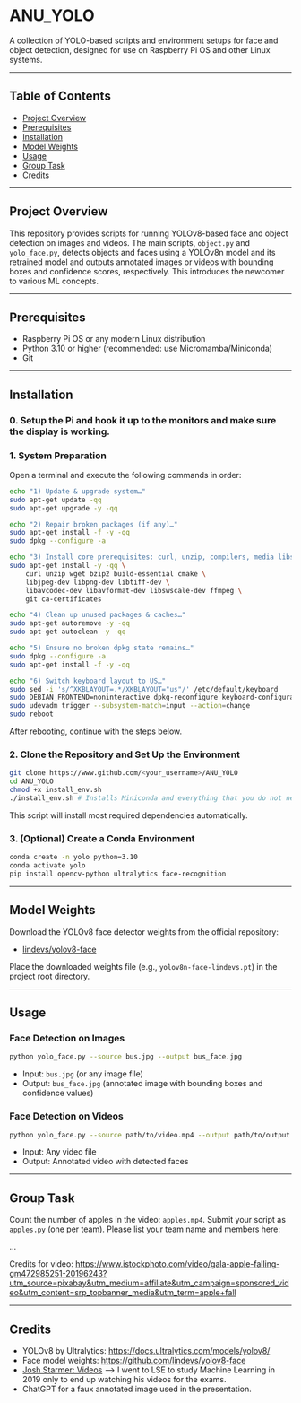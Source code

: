 # ANU_YOLO

A collection of YOLO-based scripts and environment setups for face and object detection, designed for use on Raspberry Pi OS and other Linux systems.

---

## Table of Contents
- [Project Overview](#project-overview)
- [Prerequisites](#prerequisites)
- [Installation](#installation)
- [Model Weights](#model-weights)
- [Usage](#usage)
- [Group Task](#group-task)
- [Credits](#credits)

---

## Project Overview
This repository provides scripts for running YOLOv8-based face and object detection on images and videos. The main scripts, `object.py` and `yolo_face.py`, detects objects and faces using a YOLOv8n model and its retrained model and outputs annotated images or videos with bounding boxes and confidence scores, respectively. This introduces the newcomer to various ML concepts.

---

## Prerequisites
- Raspberry Pi OS or any modern Linux distribution
- Python 3.10 or higher (recommended: use Micromamba/Miniconda)
- Git

---

## Installation

### 0. Setup the Pi and hook it up to the monitors and make sure the display is working.

### 1. System Preparation
Open a terminal and execute the following commands in order:

```bash
echo "1) Update & upgrade system…"
sudo apt-get update -qq
sudo apt-get upgrade -y -qq

echo "2) Repair broken packages (if any)…"
sudo apt-get install -f -y -qq
sudo dpkg --configure -a

echo "3) Install core prerequisites: curl, unzip, compilers, media libs…"
sudo apt-get install -y -qq \
    curl unzip wget bzip2 build-essential cmake \
    libjpeg-dev libpng-dev libtiff-dev \
    libavcodec-dev libavformat-dev libswscale-dev ffmpeg \
    git ca-certificates

echo "4) Clean up unused packages & caches…"
sudo apt-get autoremove -y -qq
sudo apt-get autoclean -y -qq

echo "5) Ensure no broken dpkg state remains…"
sudo dpkg --configure -a
sudo apt-get install -f -y -qq

echo "6) Switch keyboard layout to US…"
sudo sed -i 's/^XKBLAYOUT=.*/XKBLAYOUT="us"/' /etc/default/keyboard
sudo DEBIAN_FRONTEND=noninteractive dpkg-reconfigure keyboard-configuration
sudo udevadm trigger --subsystem-match=input --action=change
sudo reboot
```

After rebooting, continue with the steps below.

### 2. Clone the Repository and Set Up the Environment

```bash
git clone https://www.github.com/<your_username>/ANU_YOLO
cd ANU_YOLO
chmod +x install_env.sh
./install_env.sh # Installs Miniconda and everything that you do not need to worry about
```

This script will install most required dependencies automatically.

### 3. (Optional) Create a Conda Environment

```bash
conda create -n yolo python=3.10
conda activate yolo
pip install opencv-python ultralytics face-recognition
```

---

## Model Weights

Download the YOLOv8 face detector weights from the official repository:
- [lindevs/yolov8-face](https://github.com/lindevs/yolov8-face)

Place the downloaded weights file (e.g., `yolov8n-face-lindevs.pt`) in the project root directory.

---

## Usage

### Face Detection on Images

```bash
python yolo_face.py --source bus.jpg --output bus_face.jpg
```
- Input: `bus.jpg` (or any image file)
- Output: `bus_face.jpg` (annotated image with bounding boxes and confidence values)

### Face Detection on Videos

```bash
python yolo_face.py --source path/to/video.mp4 --output path/to/output.mp4
```
- Input: Any video file
- Output: Annotated video with detected faces

---

## Group Task

Count the number of apples in the video: `apples.mp4`. Submit your script as `apples.py` (one per team). Please list your team name and members here:

...

Credits for video: https://www.istockphoto.com/video/gala-apple-falling-gm472985251-20196243?utm_source=pixabay&utm_medium=affiliate&utm_campaign=sponsored_video&utm_content=srp_topbanner_media&utm_term=apple+fall

---

## Credits

- YOLOv8 by Ultralytics: https://docs.ultralytics.com/models/yolov8/
- Face model weights: https://github.com/lindevs/yolov8-face
- [Josh Starmer: Videos](https://www.youtube.com/channel/UCtYLUTtgS3k1Fg4y5tAhLbw) --> I went to LSE to study Machine Learning in 2019 only to end up watching his videos for the exams.
- ChatGPT for a faux annotated image used in the presentation.
